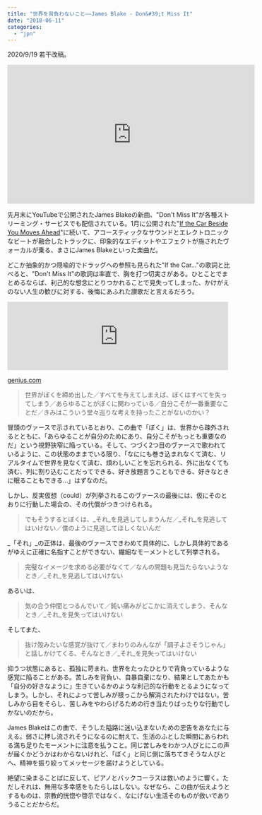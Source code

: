 ```yaml
---
title: "世界を背負わないこと――James Blake - Don&#39;t Miss It"
date: "2018-06-11"
categories: 
  - "jpn"
---
```


2020/9/19 若干改稿。

<iframe src="https://www.youtube.com/embed/sdnD09M5uj0" width="560" height="315" frameborder="0" allowfullscreen="allowfullscreen"></iframe>

先月末にYouTubeで公開されたJames Blakeの新曲、"Don't Miss It"が各種ストリーミング・サービスでも配信されている。1月に公開された"[If the Car Beside You Moves Ahead](https://www.youtube.com/watch?v=bYXM3uz1bjM)"に続いて、アコースティックなサウンドとエレクトロニックなビートが融合したトラックに、印象的なエディットやエフェクトが施されたヴォーカルが乗る、まさにJames Blakeといった楽曲だ。

どこか抽象的かつ隠喩的でドラッグへの参照も見られた"If the Car..."の歌詞と比べると、"Don't Miss It"の歌詞は率直で、胸を打つ切実さがある。ひとことでまとめるならば、利己的な想念にとりつかれることで見失ってしまった、かけがえのない人生の歓びに対する、後悔にあふれた讃歌だと言えるだろう。

<iframe class="embed-card embed-webcard" style="display: block; width: 100%; height: 155px; max-width: 500px; margin: 10px 0px;" title="James&nbsp;Blake – Don't Miss It" src="https://hatenablog-parts.com/embed?url=https%3A%2F%2Fgenius.com%2FJames-blake-dont-miss-it-lyrics" frameborder="0" scrolling="no"></iframe>

[genius.com](https://genius.com/James-blake-dont-miss-it-lyrics)

> 世界がぼくを締め出した／すべてを与えてしまえば、ぼくはすべてを失ってしまう／あらゆることがぼくに関わっている／自分こそが一番重要なことだ／きみはこういう堂々巡りな考えを持ったことがないのかい？

冒頭のヴァースで示されているとおり、この曲で「ぼく」は、世界から疎外されるとともに、「あらゆることが自分のためにあり、自分こそがもっとも重要なのだ」という視野狭窄に陥っている。そして、つづく2つ目のヴァースで歌われているように、この状態のままでいる限り、「なににも巻き込まれなくて済む、リアルタイムで世界を見なくて済む、煩わしいことを忘れられる、外に出なくても済む、列に割り込むことだってできる、好き放題言うこともできる、好きなときに眠ることもできる…」はずなのだ。

しかし、反実仮想（could）が列挙されるこのヴァースの最後には、仮にそのとおりに行動した場合の、その代償がつきつけられる。

> でもそうするとぼくは、_それ_を見逃してしまうんだ／_それ_を見逃してはいけない／僕のように見逃してほしくないんだ

_「それ」_の正体は、最後のヴァースできわめて具体的に、しかし具体的であるがゆえに正確に名指すことができない、繊細なモーメントとして列挙される。

> 完璧なイメージを求める必要がなくて／なんの問題も見当たらないようなとき／_それ_を見逃してはいけない

あるいは、

> 気の合う仲間とつるんでいて／鈍い痛みがどこかに消えてしまう、そんなとき／_それ_を見失ってはいけない

そしてまた、

> 抜け殻みたいな感覚が抜けて／まわりのみんなが「調子よさそうじゃん」と話しかけてくる、そんなとき／_それ_を見失ってはいけない

抑うつ状態にあると、孤独に苛まれ、世界をたったひとりで背負っているような感覚に陥ることがある。苦しみを背負い、自暴自棄になり、結果としてあたかも「自分の好きなように」生きているかのような利己的な行動をとるようになってしまう。しかし、それによって苦しみが根っこから解消されたわけではない。苦しみから目をそらし、苦しみをやわらげるための行き当たりばったりな行動でしかないのだから。

James Blakeはこの曲で、そうした隘路に迷い込まないための忠告をあなたに与える。弱さに押し流されそうになるのに耐えて、生活のふとした瞬間にあらわれる満ち足りたモーメントに注意を払うこと。同じ苦しみをわかつ人びとにこの声が届くかどうかはわからないけれど、「ぼく」と同じ側に落ちてきそうな人びとへ、精神を振り絞ってメッセージを届けようとしている。

絶望に染まることばに反して、ピアノとバックコーラスは救いのように響く。ただしそれは、無用な多幸感をもたらしはしない。なぜなら、この曲が伝えようとするものは、宗教的恍惚や啓示ではなく、なにげない生活そのものが救いでありうることだからだ。
